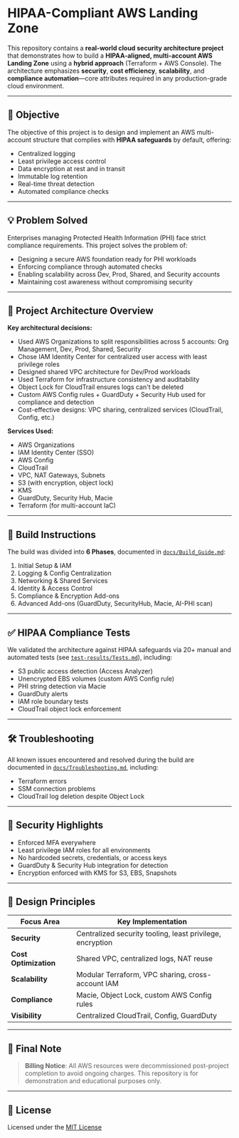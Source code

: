 # HIPAA-Compliant AWS Landing Zone

This repository contains a **real-world cloud security architecture project** that demonstrates how to build a **HIPAA-aligned, multi-account AWS Landing Zone** using a **hybrid approach** (Terraform + AWS Console). The architecture emphasizes **security**, **cost efficiency**, **scalability**, and **compliance automation**—core attributes required in any production-grade cloud environment.

---

## 🎯 Objective

The objective of this project is to design and implement an AWS multi-account structure that complies with **HIPAA safeguards** by default, offering:

- Centralized logging
- Least privilege access control
- Data encryption at rest and in transit
- Immutable log retention
- Real-time threat detection
- Automated compliance checks

---

## 💡 Problem Solved

Enterprises managing Protected Health Information (PHI) face strict compliance requirements. This project solves the problem of:

- Designing a secure AWS foundation ready for PHI workloads
- Enforcing compliance through automated checks
- Enabling scalability across Dev, Prod, Shared, and Security accounts
- Maintaining cost awareness without compromising security

---

## 🧱 Project Architecture Overview

**Key architectural decisions:**
- Used AWS Organizations to split responsibilities across 5 accounts: Org Management, Dev, Prod, Shared, Security
- Chose IAM Identity Center for centralized user access with least privilege roles
- Designed shared VPC architecture for Dev/Prod workloads
- Used Terraform for infrastructure consistency and auditability
- Object Lock for CloudTrail ensures logs can't be deleted
- Custom AWS Config rules + GuardDuty + Security Hub used for compliance and detection
- Cost-effective designs: VPC sharing, centralized services (CloudTrail, Config, etc.)

**Services Used:**
- AWS Organizations
- IAM Identity Center (SSO)
- AWS Config
- CloudTrail
- VPC, NAT Gateways, Subnets
- S3 (with encryption, object lock)
- KMS
- GuardDuty, Security Hub, Macie
- Terraform (for multi-account IaC)

---

## 🚀 Build Instructions

The build was divided into **6 Phases**, documented in [`docs/Build_Guide.md`](https://github.com/k4sth4/hipaa-landing-zone/blob/main/docs/Build_Guide.md):
1. Initial Setup & IAM
2. Logging & Config Centralization
3. Networking & Shared Services
4. Identity & Access Control
5. Compliance & Encryption Add-ons
6. Advanced Add-ons (GuardDuty, SecurityHub, Macie, AI-PHI scan)

---

## ✅ HIPAA Compliance Tests

We validated the architecture against HIPAA safeguards via 20+ manual and automated tests (see [`test-results/Tests.md`](https://github.com/k4sth4/hipaa-landing-zone/blob/main/test-results/Tests.md)), including:
- S3 public access detection (Access Analyzer)
- Unencrypted EBS volumes (custom AWS Config rule)
- PHI string detection via Macie
- GuardDuty alerts
- IAM role boundary tests
- CloudTrail object lock enforcement

---

## 🛠 Troubleshooting

All known issues encountered and resolved during the build are documented in [`docs/Troubleshooting.md`](https://github.com/k4sth4/hipaa-landing-zone/blob/main/docs/Troubleshooting.md), including:
- Terraform errors
- SSM connection problems
- CloudTrail log deletion despite Object Lock

---

## 🔐 Security Highlights

- Enforced MFA everywhere
- Least privilege IAM roles for all environments
- No hardcoded secrets, credentials, or access keys
- GuardDuty & Security Hub integration for detection
- Encryption enforced with KMS for S3, EBS, Snapshots

---

## 🧠 Design Principles

| Focus Area | Key Implementation |
|------------|--------------------|
| **Security** | Centralized security tooling, least privilege, encryption |
| **Cost Optimization** | Shared VPC, centralized logs, NAT reuse |
| **Scalability** | Modular Terraform, VPC sharing, cross-account IAM |
| **Compliance** | Macie, Object Lock, custom AWS Config rules |
| **Visibility** | Centralized CloudTrail, Config, GuardDuty |

---

## 📌 Final Note

> **Billing Notice**: All AWS resources were decommissioned post-project completion to avoid ongoing charges. This repository is for demonstration and educational purposes only.

---

## 📄 License

Licensed under the [MIT License](https://github.com/k4sth4/hipaa-landing-zone/blob/main/LICENSE)


